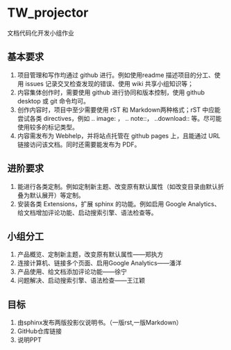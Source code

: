 # TW_projector
文档代码化开发小组作业
## 基本要求
1. 项目管理和写作均通过 github 进行。例如使用readme 描述项目的分工、使用 issues 记录交叉检查发现的错误、使用 wiki 共享小组知识等；
2. 内容集体创作时，需要使用 github 进行协同和版本控制，使用 github desktop 或 git 命令均可。
3. 创作内容时，项目中至少需要使用 rST 和 Markdown两种格式；rST 中应能尝试各类 directives，例如 .. image: ， .. note::， ..download:: 等。尽可能使用较多的标记类型。
4. 内容需发布为 Webhelp，并将站点托管在 github pages 上，且能通过 URL 链接访问该文档。同时还需要能发布为 PDF。
## 进阶要求
1. 能进行各类定制。例如定制新主题、改变原有默认属性（如改变目录由默认折叠为默认展开）等定制。
2. 安装各类 Extensions，扩展 sphinx 的功能。例如启用 Google Analytics、给文档增加评论功能、启动搜索引擎、语法检查等。
## 小组分工
1. 产品概览、定制新主题，改变原有默认属性——郑执方
2. 连接计算机、链接多个页面、启用Google Analytics——潘洋
3. 产品使用、给文档添加评论功能——徐宁
4. 问题解决、启动搜索引擎、语法检查——王江颖
## 目标
1. 由sphinx发布两版投影仪说明书。（一版rst,一版Markdown）
2. GitHub仓库链接
3. 说明PPT
